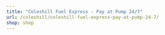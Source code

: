 ```yaml
---
title: "Coleshill Fuel Express - Pay at Pump 24/7"
url: /coleshill/coleshill-fuel-express-pay-at-pump-24-7/
shop: shop
---
```

